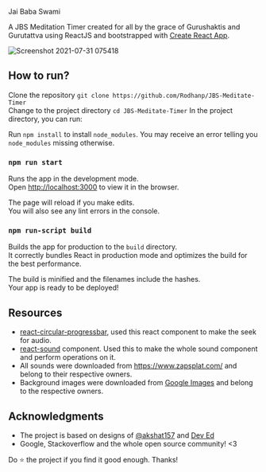 Jai Baba Swami

A JBS Meditation Timer created for all by the grace of Gurushaktis and Gurutattva using ReactJS and bootstrapped with [Create React App](https://github.com/facebook/create-react-app).

![Screenshot 2021-07-31 075418](https://user-images.githubusercontent.com/71846548/127725982-dc1a8739-5199-48c0-9a55-10bde39dfad7.jpg)

## How to run?
Clone the repository
`git clone https://github.com/Rodhanp/JBS-Meditate-Timer`<br>
Change to the project directory
`cd JBS-Meditate-Timer`
In the project directory, you can run:

Run `npm install` to install `node_modules`. You may receive an error telling you `node_modules` missing otherwise.

### `npm run start`

Runs the app in the development mode.<br>
Open [http://localhost:3000](http://localhost:3000) to view it in the browser.

The page will reload if you make edits.<br>
You will also see any lint errors in the console.

### `npm run-script build`

Builds the app for production to the `build` directory.<br>
It correctly bundles React in production mode and optimizes the build for the best performance.

The build is minified and the filenames include the hashes.<br>
Your app is ready to be deployed!

## Resources
* [react-circular-progressbar](https://github.com/kevinsqi/react-circular-progressbar), used this react component to make the seek for audio.
* [react-sound](https://github.com/leoasis/react-sound) component. Used this to make the whole sound component and perform operations on it.
* All sounds were downloaded from https://www.zapsplat.com/ and belong to their respective owners.
* Background images were downloaded from [Google Images](https://images.google.com) and belong to the respective owners.


## Acknowledgments
* The project is based on designs of [@akshat157](https://github.com/akshat157/meditate-app) and [Dev Ed](https://www.youtube.com/channel/UClb90NQQcskPUGDIXsQEz5Q)
* Google, Stackoverflow and the whole open source community! <3

Do :star: the project if you find it good enough. Thanks!
